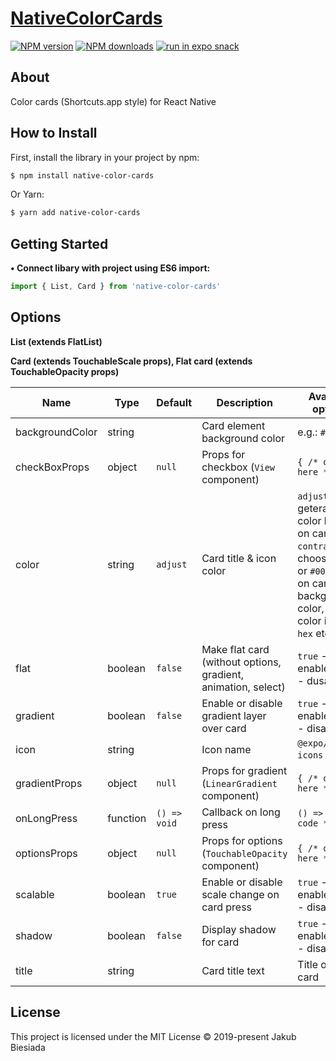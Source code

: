 # [NativeColorCards](https://github.com/native-ly/native-color-cards)

[![NPM version](https://img.shields.io/npm/v/native-color-cards.svg?style=flat-square)](https://www.npmjs.com/package/native-color-cards)
[![NPM downloads](https://img.shields.io/npm/dm/native-color-cards.svg?style=flat-square)](https://www.npmjs.com/package/native-color-cards)
[![run in expo snack](https://img.shields.io/badge/Run%20in%20Snack-4630EB.svg?style=flat-square&logo=EXPO&labelColor=FFF&logoColor=000)](https://snack.expo.io/@jbiesiada/5727bc)

## About

Color cards (Shortcuts.app style) for React Native

## How to Install

First, install the library in your project by npm:

```sh
$ npm install native-color-cards
```

Or Yarn:

```sh
$ yarn add native-color-cards
```

## Getting Started

**• Connect libary with project using ES6 import:**

```js
import { List, Card } from 'native-color-cards'
```

## Options

**List (extends FlatList)**

**Card (extends TouchableScale props), Flat card (extends TouchableOpacity props)**

| Name            | Type     | Default      | Description                                                   | Available options                                                                                                                                       |
| --------------- | -------- | ------------ | ------------------------------------------------------------- | ------------------------------------------------------------------------------------------------------------------------------------------------------- |
| backgroundColor | string   | ` `          | Card element background color                                 | e.g.: `#D23440`                                                                                                                                         |
| checkBoxProps   | object   | `null`       | Props for checkbox (`View` component)                         | `{ /* options here */ }`                                                                                                                                |
| color           | string   | `adjust`     | Card title & icon color                                       | `adjust` - geterates color based on card color, `contrast` - chooses `#fff` or `#000` based on card background color, static color in `rgb`, `hex` etc. |
| flat            | boolean  | `false`      | Make flat card (without options, gradient, animation, select) | `true` - enable, `false` - dusable                                                                                                                      |
| gradient        | boolean  | `false`      | Enable or disable gradient layer over card                    | `true` - enable, `false` - disable                                                                                                                      |
| icon            | string   | ` `          | Icon name                                                     | `@expo/vector-icons` icons                                                                                                                              |
| gradientProps   | object   | `null`       | Props for gradient (`LinearGradient` component)               | `{ /* options here */ }`                                                                                                                                |
| onLongPress     | function | `() => void` | Callback on long press                                        | `() => { /* code */ }`                                                                                                                                  |
| optionsProps    | object   | `null`       | Props for options (`TouchableOpacity` component)              | `{ /* options here */ }`                                                                                                                                |
| scalable        | boolean  | `true`       | Enable or disable scale change on card press                  | `true` - enable, `false` - disable                                                                                                                      |
| shadow          | boolean  | `false`      | Display shadow for card                                       | `true` - enable, `false` - disable                                                                                                                      |
| title           | string   | ` `          | Card title text                                               | Title of your card                                                                                                                                      |

## License

This project is licensed under the MIT License © 2019-present Jakub Biesiada
